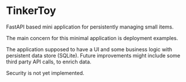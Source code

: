 # TinkerToy

FastAPI based mini application for persistently managing small items.

The main concern for this minimal application is deployment examples.

The application supposed to have a UI and some business logic with persistent data store (SQLite). Future improvements might include some third party API calls, to enrich data.

Security is not yet implemented.
